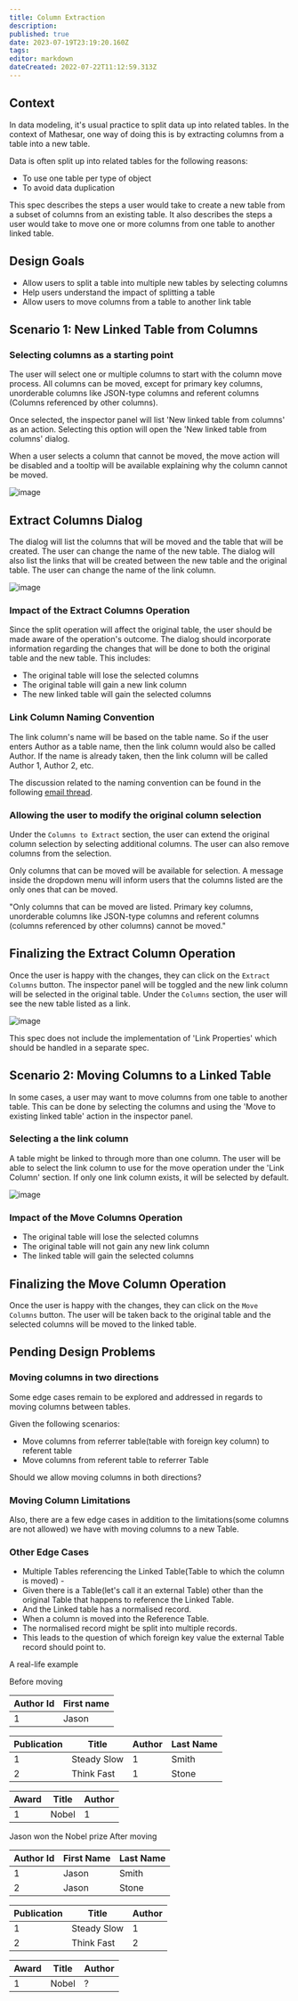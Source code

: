 ```yaml
---
title: Column Extraction
description: 
published: true
date: 2023-07-19T23:19:20.160Z
tags: 
editor: markdown
dateCreated: 2022-07-22T11:12:59.313Z
---
```


## Context

In data modeling, it's usual practice to split data up into related tables. In the context of Mathesar, one way of doing this is by extracting columns from a table into a new table.

Data is often split up into related tables for the following reasons:

- To use one table per type of object
- To avoid data duplication

This spec describes the steps a user would take to create a new table from a subset of columns from an existing table. It also describes the steps a user would take to move one or more columns from one table to another linked table.

## Design Goals

- Allow users to split a table into multiple new tables by selecting columns
- Help users understand the impact of splitting a table
- Allow users to move columns from a table to another link table

## Scenario 1: New Linked Table from Columns

### Selecting columns as a starting point

The user will select one or multiple columns to start with the column move process. All columns can be moved, except for primary key columns, unorderable columns like JSON-type columns and referent columns (Columns referenced by other columns).

Once selected, the inspector panel will list 'New linked table from columns' as an action. Selecting this option will open the 'New linked table from columns' dialog.

When a user selects a column that cannot be moved, the move action will be disabled and a tooltip will be available explaining why the column cannot be moved.

![image](/assets/design/specs/column-extraction/8p3u9NbBGBr6gqPx7VW9RZ.png)

## Extract Columns Dialog

The dialog will list the columns that will be moved and the table that will be created. The user can change the name of the new table. The dialog will also list the links that will be created between the new table and the original table. The user can change the name of the link column.

![image](/assets/design/specs/column-extraction/7prBiuRUXhPYi6wZxwRcyV.png)

### Impact of the Extract Columns Operation

Since the split operation will affect the original table, the user should be made aware of the operation's outcome. The dialog should incorporate information regarding the changes that will be done to both the original table and the new table. This includes:

- The original table will lose the selected columns
- The original table will gain a new link column
- The new linked table will gain the selected columns

### Link Column Naming Convention

The link column's name will be based on the table name. So if the user enters Author as a table name, then the link column would also be called Author. If the name is already taken, then the link column will be called Author 1, Author 2, etc.

The discussion related to the naming convention can be found in the following [email thread](https://groups.google.com/a/mathesar.org/g/mathesar-developers/c/yu1dOjV7EC8).

### Allowing the user to modify the original column selection

Under the `Columns to Extract` section, the user can extend the original column selection by selecting additional columns. The user can also remove columns from the selection.

Only columns that can be moved will be available for selection. A message inside the dropdown menu will inform users that the columns listed are the only ones that can be moved.

"Only columns that can be moved are listed. Primary key columns, unorderable columns like JSON-type columns and referent columns (columns referenced by other columns) cannot be moved."

## Finalizing the Extract Column Operation

Once the user is happy with the changes, they can click on the `Extract Columns` button. The inspector panel will be toggled and the new link column will be selected in the original table. Under the `Columns` section, the user will see the new table listed as a link.

![image](/assets/design/specs/column-extraction/99zmoTssPdnh2AYS5tDeWJ.png)

This spec does not include the implementation of 'Link Properties' which should be handled in a separate spec.

## Scenario 2: Moving Columns to a Linked Table

In some cases, a user may want to move columns from one table to another table. This can be done by selecting the columns and using the 'Move to existing linked table' action in the inspector panel.

### Selecting a the link column

A table might be linked to through more than one column. The user will be able to select the link column to use for the move operation under the 'Link Column' section. If only one link column exists, it will be selected by default.

![image](/assets/design/specs/column-extraction/gzGpUGi1srtxQ2kwd2TruB.png)

### Impact of the Move Columns Operation

- The original table will lose the selected columns
- The original table will not gain any new link column
- The linked table will gain the selected columns

## Finalizing the Move Column Operation

Once the user is happy with the changes, they can click on the `Move Columns` button. The user will be taken back to the original table and the selected columns will be moved to the linked table.

## Pending Design Problems

### Moving columns in two directions

Some edge cases remain to be explored and addressed in regards to moving columns between tables.

Given the following scenarios:

- Move columns from referrer table(table with foreign key column) to referent table
- Move columns from referent table to referrer Table

Should we allow moving columns in both directions?

### Moving Column Limitations

Also, there are a few edge cases in addition to the limitations(some columns are not allowed) we have with moving columns to a new Table.

### Other Edge Cases

- Multiple Tables referencing the Linked Table(Table to which the column is moved) -
- Given there is a Table(let's call it an external Table) other than the original Table that happens to reference the Linked Table.
- And the Linked table has a normalised record.
- When a column is moved into the Reference Table.
- The normalised record might be split into multiple records.
- This leads to the question of which foreign key value the external Table record should point to.

A real-life example

Before moving

| Author Id | First name |
|-----------|------------|
| 1         | Jason      |

| Publication | Title       | Author | Last Name |
|-------------|-------------|--------|-----------|
| 1           | Steady Slow | 1      | Smith     |
| 2           | Think Fast  | 1      | Stone     |

| Award | Title | Author |
|-------|-------|--------|
| 1     | Nobel | 1      |

Jason won the Nobel prize
After moving

| Author Id | First Name | Last Name |
|-----------|------------|-----------|
| 1         | Jason      | Smith     |
| 2         | Jason      | Stone     |

| Publication | Title       | Author |
|-------------|-------------|--------|
| 1           | Steady Slow | 1      |
| 2           | Think Fast  | 2      |

| Award | Title | Author |
|-------|-------|--------|
| 1     | Nobel | ?      |
